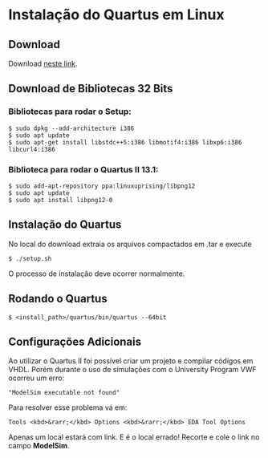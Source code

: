 # Instalação do Quartus em Linux

<!--- Texto --->

## Download

Download [neste link](https://download.altera.com/akdlm/software/acdsinst/13.1/162/ib_tar/Quartus-web-13.1.0.162-linux.tar).

## Download de Bibliotecas 32 Bits

<!--- Texto --->

### Bibliotecas para rodar o Setup:

    $ sudo dpkg --add-architecture i386
    $ sudo apt update
    $ sudo apt-get install libstdc++5:i386 libmotif4:i386 libxp6:i386 libcurl4:i386

### Biblioteca para rodar o Quartus II 13.1:

    $ sudo add-apt-repository ppa:linuxuprising/libpng12
    $ sudo apt update
    $ sudo apt install libpng12-0

## Instalação do Quartus

No local do download extraia os arquivos compactados em .tar e execute

    $ ./setup.sh

O processo de instalação deve ocorrer normalmente.

## Rodando o Quartus

<!--- Texto --->

    $ <install_path>/quartus/bin/quartus --64bit

## Configurações Adicionais

Ao utilizar o Quartus II foi possível criar um projeto e compilar códigos em VHDL. Porém durante o uso de simulações com o University Program VWF ocorreu um erro:

    "ModelSim executable not found"

Para resolver esse problema vá em:

    Tools <kbd>&rarr;</kbd> Options <kbd>&rarr;</kbd> EDA Tool Options

Apenas um local estará com link. E é o local errado!
Recorte e cole o link no campo **ModelSim**.
